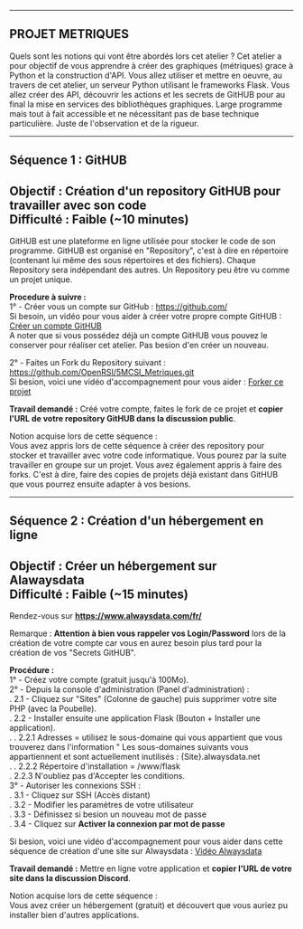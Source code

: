 ------------------------------------------------------------------------------------------------------
PROJET METRIQUES
------------------------------------------------------------------------------------------------------
Quels sont les notions qui vont être abordés lors cet atelier ?
Cet atelier a pour objectif de vous apprendre à créer des graphiques (métriques) grace à Python et la construction d'API.
Vous allez utiliser et mettre en oeuvre, au travers de cet atelier, un serveur Python utilisant le frameworks Flask. 
Vous allez créer des API, découvrir les actions et les secrets de GitHUB pour au final la mise en services des bibliothèques graphiques.
Large programme mais tout à fait accessible et ne nécessitant pas de base technique particulière. Juste de l'observation et de la rigueur.

-------------------------------------------------------------------------------------------------------
Séquence 1 : GitHUB
-------------------------------------------------------------------------------------------------------
Objectif : Création d'un repository GitHUB pour travailler avec son code  
Difficulté : Faible (~10 minutes)
-------------------------------------------------------------------------------------------------------
GitHUB est une plateforme en ligne utilisée pour stocker le code de son programme.
GitHUB est organisé en "Repository", c'est à dire en répertoire (contenant lui même des sous répertoires et des fichiers). Chaque Repository sera indépendant des autres. Un Repository peu être vu comme un projet unique.

**Procedure à suivre :**  
1° - Créer vous un compte sur GitHub : https://github.com/  
Si besoin, un vidéo pour vous aider à créer votre propre compte GitHUB : [Créer un compte GitHUB](https://docs.github.com/fr/get-started/onboarding/getting-started-with-your-github-account)  
A noter que si vous possédez déjà un compte GitHUB vous pouvez le conserver pour réaliser cet atelier. Pas besion d'en créer un nouveau.

2° - Faites un Fork du Repository suivant : https://github.com/OpenRSI/5MCSI_Metriques.git  
Si besion, voici une vidéo d'accompagnement pour vous aider : [Forker ce projet](https://youtu.be/p33-7XQ29zQ)    
  
**Travail demandé :** Créé votre compte, faites le fork de ce projet et **copier l'URL de votre repository GitHUB dans la discussion public**.

Notion acquise lors de cette séquence :  
Vous avez appris lors de cette séquence à créer des repository pour stocker et travailler avec votre code informatique. Vous pourez par la suite travailler en groupe sur un projet. Vous avez également appris à faire des forks. C'est à dire, faire des copies de projets déjà existant dans GitHUB que vous pourrez ensuite adapter à vos besions.

---------------------------------------------------
Séquence 2 : Création d'un hébergement en ligne
---------------------------------------------------
Objectif : Créer un hébergement sur Alawaysdata  
Difficulté : Faible (~15 minutes)
---------------------------------------------------

Rendez-vous sur **https://www.alwaysdata.com/fr/**  
  
Remarque : **Attention à bien vous rappeler vos Login/Password** lors de la création de votre compte car vous en aurez besoin plus tard pour la création de vos "Secrets GitHUB".

**Procédure :**  
1° - Créez votre compte (gratuit jusqu'à 100Mo).  
2° - Depuis la console d'administration (Panel d'administration) :  
 . 2.1 - Cliquez sur "Sites" (Colonne de gauche) puis supprimer votre site PHP (avec la Poubelle).  
 . 2.2 - Installer ensuite une application Flask (Bouton + Installer une application).  
 . . 2.2.1 Adresses = utilisez le sous-domaine qui vous appartient que vous trouverez dans l'information " Les sous-domaines suivants vous appartiennent et sont actuellement inutilisés : {Site}.alwaysdata.net  
 . . 2.2.2 Répertoire d'installation = /www/flask  
 . 2.2.3 N'oubliez pas d'Accepter les conditions.  
3° - Autoriser les connexions SSH :  
 . 3.1 - Cliquez sur SSH (Accès distant)  
 . 3.2 - Modifier les paramètres de votre utilisateur  
 . 3.3 - Définissez si besion un nouveau mot de passe  
 . 3.4 - Cliquez sur **Activer la connexion par mot de passe**  

Si besion, voici une vidéo d'accompagnement pour vous aider dans cette séquence de création d'une site sur Alwaysdata : [Vidéo Alwaysdata](https://youtu.be/6cuHjy8n968)  



  
**Travail demandé :** Mettre en ligne votre application et **copier l'URL de votre site dans la discussion Discord**.  
  
Notion acquise lors de cette séquence :  
Vous avez créer un hébergement (gratuit) et découvert que vous auriez pu installer bien d'autres applications. 





